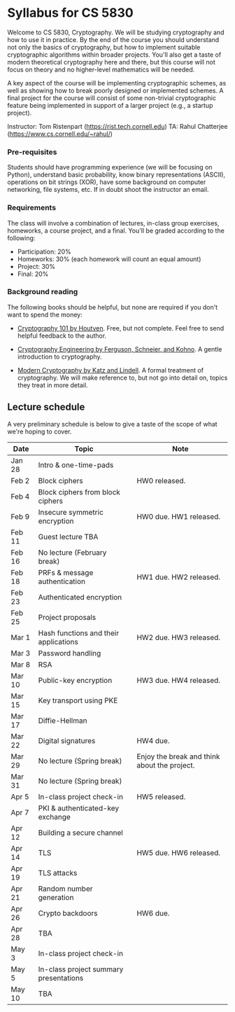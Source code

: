 # Syllabus for CS 5830

Welcome to CS 5830, Cryptography. We will be studying cryptography and how to use it in practice. By the end of  the course you should understand not only the basics of cryptography, but how to implement suitable cryptographic algorithms within broader projects. You'll also get a taste of modern theoretical cryptography here and there, but this course will not focus on theory and no higher-level mathematics will be needed. 

A key aspect of the course will be implementing cryptographic schemes, as well as showing how to break poorly designed or implemented schemes. A final project for the course will consist of some non-trivial cryptographic feature being implemented in support of a larger project (e.g., a startup project). 

Instructor: Tom Ristenpart (https://rist.tech.cornell.edu)
TA: Rahul Chatterjee (https://www.cs.cornell.edu/~rahul/)


### Pre-requisites

Students should have programming experience (we will be focusing on Python),
understand basic probability, know binary representations (ASCII), operations on bit strings (XOR), have some background on computer networking, file systems, etc. If in doubt shoot the instructor an email.



### Requirements

The class will involve a combination of lectures, in-class group exercises,
homeworks,  a course project, and a final. You'll be graded according to the following:

* Participation: 20%
* Homeworks:  30% (each homework will count an equal amount)
* Project:  30% 
* Final:  20% 

### Background reading

The following books should be helpful, but none are required if you don't want to spend the money:

* [Cryptography 101 by Houtven](https://www.crypto101.io/). Free, but not   complete. Feel free to send helpful feedback to the author.

* [Cryptography Engineering by Ferguson, Schneier, and Kohno](https://www.schneier.com/books/cryptography_engineering/). A gentle
  introduction to cryptography.

* [Modern Cryptography by Katz and Lindell](http://www.cs.umd.edu/~jkatz/imc.html). A formal treatment of cryptography.
  We will make reference to, but not go into detail on, topics they treat in
  more detail.


## Lecture schedule

A very preliminary schedule is below to give a taste of the scope of what we're hoping to cover. 


| Date |  Topic  |  Note |
|------|---------|--------|
| Jan 28 | Intro & one-time-pads | |
| Feb 2  | Block ciphers | HW0 released. |
| Feb 4 |  Block ciphers from block ciphers |  |
| Feb 9 | Insecure symmetric encryption | HW0 due. HW1 released. |
| Feb 11 | Guest lecture TBA | |
| Feb 16 | No lecture  (February break) | |
| Feb 18 | PRFs & message authentication | HW1 due. HW2 released. |
| Feb 23 | Authenticated encryption | |
| Feb 25 | Project proposals | |
| Mar 1 | Hash functions and their applications | HW2 due. HW3 released. |
| Mar 3 | Password handling | |
| Mar 8 | RSA | |
| Mar 10 | Public-key encryption | HW3 due. HW4 released. |
| Mar 15 | Key transport using PKE | |
| Mar 17 | Diffie-Hellman | |
| Mar 22 | Digital signatures | HW4 due. |
| Mar 29 | No lecture (Spring break) |  Enjoy the break and think about the project. |
| Mar 31 | No lecture (Spring break) | |
| Apr 5 | In-class project check-in | HW5 released. |
| Apr 7 | PKI & authenticated-key exchange | |
| Apr 12 | Building a secure channel | |
| Apr 14 | TLS | HW5 due. HW6 released. |
| Apr 19 | TLS attacks | |
| Apr 21 | Random number generation | |
| Apr 26 | Crypto backdoors | HW6 due. |
| Apr 28 | TBA | |
| May 3 | In-class project check-in | |
| May 5 | In-class project summary presentations | |
| May 10 | TBA  | |


